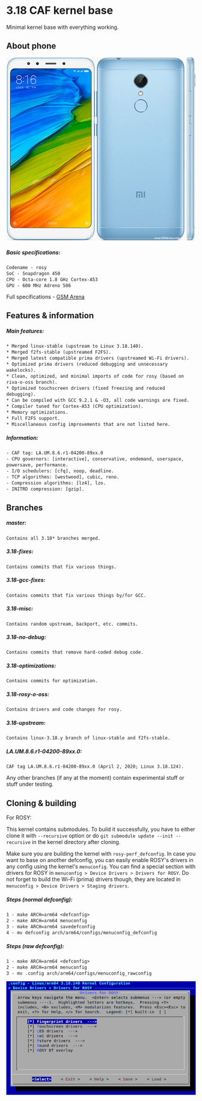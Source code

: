 # 3.18 CAF kernel base

Minimal kernel base with everything working.

## About phone

![phone](rosy.jpg)

##### Basic specifications:
```
Codename - rosy
SoC - Snapdragon 450
CPU - Octa-core 1.8 GHz Cortex-A53
GPU - 600 MHz Adreno 506
```

Full specifications - [GSM Arena](https://www.gsmarena.com/xiaomi_redmi_5-8768.php)

## Features & information

##### Main features:
```
* Merged linux-stable (upstream to Linux 3.18.140).
* Merged f2fs-stable (upstreamed F2FS).
* Merged latest compatible prima drivers (upstreamed Wi-Fi drivers).
* Optimized prima drivers (reduced debugging and unnecessary wakelocks).
* Clean, optimized, and minimal imports of code for rosy (based on riva-o-oss branch).
* Optimized touchscreen drivers (fixed freezing and reduced debugging).
* Can be compiled with GCC 9.2.1 & -O3, all code warnings are fixed.
* Compiler tuned for Cortex-A53 (CPU optimization).
* Memory optimizations.
* Full F2FS support.
* Miscellaneous config improvements that are not listed here.
```

##### Information:
```
- CAF tag: LA.UM.8.6.r1-04200-89xx.0
- CPU governors: [interactive], conservative, ondemand, userspace, powersave, performance.
- I/O schedulers: [cfq], noop, deadline.
- TCP algorithms: [westwood], cubic, reno.
- Compression algorithms: [lz4], lzo.
- INITRD compression: [gzip].
```

## Branches

##### master:
```
Contains all 3.18* branches merged.
```

##### 3.18-fixes:
```
Contains commits that fix various things.
```

##### 3.18-gcc-fixes:
```
Contains commits that fix various things by/for GCC.
```

##### 3.18-misc:
```
Contains random upstream, backport, etc. commits.
```

##### 3.18-no-debug:
```
Contains commits that remove hard-coded debug code.
```

##### 3.18-optimizations:
```
Contains commits for optimization.
```

##### 3.18-rosy-o-oss:
```
Contains drivers and code changes for rosy.
```

##### 3.18-upstream:
```
Contains linux-3.18.y branch of linux-stable and f2fs-stable.
```

##### LA.UM.8.6.r1-04200-89xx.0:
```
CAF tag LA.UM.8.6.r1-04200-89xx.0 (April 2, 2020; Linux 3.18.124).
```

Any other branches (if any at the moment) contain experimental stuff or stuff under testing.

## Cloning & building

For ROSY:

This kernel contains submodules. To build it successfully, you have to either clone it with `--recursive` option or do `git submodule update --init --recursive` in the kernel directory after cloning.

Make sure you are building the kernel with `rosy-perf_defconfig`. In case you want to base on another defconfig, you can easily enable ROSY's drivers in any config using the kernel's `menuconfig`. You can find a special section with drivers for ROSY in `menuconfig > Device Drivers > Drivers for ROSY`. Do not forget to build the Wi-Fi (prima) drivers though, they are located in `menuconfig > Device Drivers > Staging drivers`.

##### Steps (normal defconfig):
```
1 - make ARCH=arm64 <defconfig>
2 - make ARCH=arm64 menuconfig
3 - make ARCH=arm64 savedefconfig
4 - mv defconfig arch/arm64/configs/menuconfig_defconfig
```

##### Steps (raw defconfig):
```
1 - make ARCH=arm64 <defconfig>
2 - make ARCH=arm64 menuconfig
3 - mv .config arch/arm64/configs/menuconfig_rawconfig
```

![rosymenu](menu.png)
